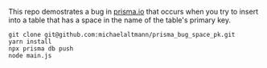 This repo demostrates a bug in [prisma.io](https://www.prisma.io) that
occurs when you try to insert into a table that has a space in the name
of the table's primary key.

```
git clone git@github.com:michaelaltmann/prisma_bug_space_pk.git
yarn install
npx prisma db push
node main.js
```
